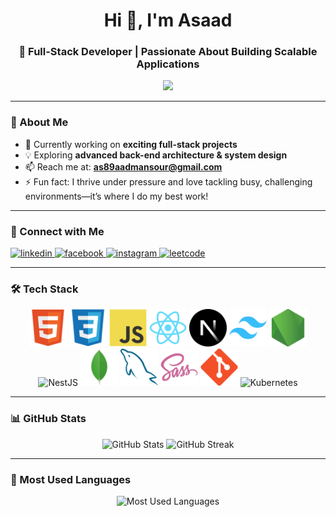 <h1 align="center">Hi 👋, I'm Asaad</h1>
<h3 align="center">🚀 Full-Stack Developer | Passionate About Building Scalable Applications</h3>

<p align="center">
  <img src="https://media.giphy.com/media/qgQUggAC3Pfv687qPC/giphy.gif" width="350px">
</p>

---

### 📌 About Me  
- 🔭 Currently working on **exciting full-stack projects**  
- 💡 Exploring **advanced back-end architecture & system design**  
- 📫 Reach me at: **as89aadmansour@gmail.com**  
- ⚡ Fun fact: I thrive under pressure and love tackling busy, challenging environments—it’s where I do my best work!  

---

### 🔗 Connect with Me  
<p align="left">
  <a href="https://linkedin.com/in/asaad-mansour" target="_blank">
    <img src="https://raw.githubusercontent.com/rahuldkjain/github-profile-readme-generator/master/src/images/icons/Social/linked-in-alt.svg" alt="linkedin" height="30" width="40"/>
  </a>
  <a href="https://www.facebook.com/profile.php?id=100010394449484&mibextid=wwXIfr&rdid=1Dn6eBnH43zMHpOa&share_url=https%3A%2F%2Fwww.facebook.com%2Fshare%2F1ANFhEUy5E%2F%3Fmibextid%3DwwXIfr" target="_blank">
    <img src="https://raw.githubusercontent.com/rahuldkjain/github-profile-readme-generator/master/src/images/icons/Social/facebook.svg" alt="facebook" height="30" width="40"/>
  </a>
  <a href="https://instagram.com/asaadmansour_" target="_blank">
    <img src="https://raw.githubusercontent.com/rahuldkjain/github-profile-readme-generator/master/src/images/icons/Social/instagram.svg" alt="instagram" height="30" width="40"/>
  </a>
  <a href="https://www.leetcode.com/asaadmansour" target="_blank">
    <img src="https://raw.githubusercontent.com/rahuldkjain/github-profile-readme-generator/master/src/images/icons/Social/leet-code.svg" alt="leetcode" height="30" width="40"/>
  </a>
</p>

---

### 🛠️ Tech Stack  

<p align="center">
  <img src="https://raw.githubusercontent.com/devicons/devicon/master/icons/html5/html5-original.svg" alt="HTML5" width="60" height="60"/>
  <img src="https://raw.githubusercontent.com/devicons/devicon/master/icons/css3/css3-original.svg" alt="CSS3" width="60" height="60"/>
  <img src="https://raw.githubusercontent.com/devicons/devicon/master/icons/javascript/javascript-original.svg" alt="JavaScript" width="60" height="60"/>
  <img src="https://raw.githubusercontent.com/devicons/devicon/master/icons/react/react-original.svg" alt="React" width="60" height="60"/>
  <img src="https://raw.githubusercontent.com/devicons/devicon/master/icons/nextjs/nextjs-original.svg" alt="Next.js" width="60" height="60"/>
  <img src="https://raw.githubusercontent.com/devicons/devicon/master/icons/tailwindcss/tailwindcss-plain.svg" alt="Tailwind CSS" width="60" height="60" onerror="this.onerror=null;this.src='https://upload.wikimedia.org/wikipedia/commons/d/d5/Tailwind_CSS_Logo.svg';"/>
  <img src="https://raw.githubusercontent.com/devicons/devicon/master/icons/nodejs/nodejs-original.svg" alt="Node.js" width="60" height="60"/>
  <img src="https://camo.githubusercontent.com/4b0000b8e7a6449a924fe0212093b9f3936ef80cc8fdfbb770baad58f58b8c2c/68747470733a2f2f6e6573746a732e636f6d2f696d672f6c6f676f2d736d616c6c2e737667" alt="NestJS" width="60" height="60"/>
  <img src="https://raw.githubusercontent.com/devicons/devicon/master/icons/mongodb/mongodb-original.svg" alt="MongoDB" width="60" height="60"/>
  <img src="https://raw.githubusercontent.com/devicons/devicon/master/icons/mysql/mysql-original.svg" alt="SQL" width="60" height="60"/>
  <img src="https://raw.githubusercontent.com/devicons/devicon/master/icons/sass/sass-original.svg" alt="Sass" width="60" height="60"/>
  <img src="https://raw.githubusercontent.com/devicons/devicon/master/icons/git/git-original.svg" alt="Git" width="60" height="60"/>
  <img src="https://www.vectorlogo.zone/logos/kubernetes/kubernetes-icon.svg" alt="Kubernetes" width="60" height="60"/>
</p>

---

### 📊 GitHub Stats  
<p align="center">
  <img src="https://github-readme-stats.vercel.app/api?username=asaadmansour&show_icons=true&theme=radical" alt="GitHub Stats" width="48%"/>
  <img src="https://github-readme-streak-stats.herokuapp.com/?user=asaadmansour&theme=radical" alt="GitHub Streak" width="48%"/>
</p>

---

### 📌 Most Used Languages  
<p align="center">
  <img src="https://github-readme-stats.vercel.app/api/top-langs/?username=asaadmansour&layout=compact&theme=radical" alt="Most Used Languages" />
</p>
